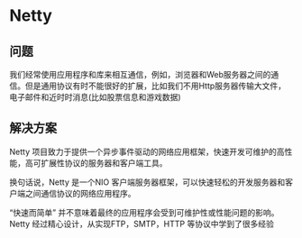 # Netty

## 问题

我们经常使用应用程序和库来相互通信，例如，浏览器和Web服务器之间的通信。但是通用协议有时不能很好的扩展，比如我们不用Http服务器传输大文件，电子邮件和近时时消息(比如股票信息和游戏数据)

## 解决方案

Netty 项目致力于提供一个异步事件驱动的网络应用框架，快速开发可维护的高性能，高可扩展性协议的服务器和客户端工具。

换句话说，Netty 是一个NIO 客户端服务器框架，可以快速轻松的开发服务器和客户端之间通信协议的网络应用程序。

“快速而简单” 并不意味着最终的应用程序会受到可维护性或性能问题的影响。Netty 经过精心设计，从实现FTP，SMTP，HTTP 等协议中学到了很多经验

